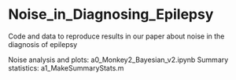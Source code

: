 # Noise_in_Diagnosing_Epilepsy
Code and data to reproduce results in our paper about noise in the diagnosis of epilepsy

Noise analysis and plots: a0_Monkey2_Bayesian_v2.ipynb
Summary statistics: a1_MakeSummaryStats.m